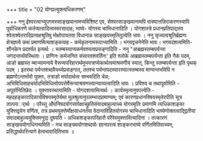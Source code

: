 +++
title = "02 योगप्रत्युक्त्यधिकरणम्"

+++
ननु ईश्वरत्वाभ्युपगमस्साङ्खयानामप्यविशिष्ट एव, सेश्वरसाङ्खयानामपि वाक्यात्तन्निराकरणस्यापि पूर्वाधिकरणे कर्तव्यत्वादित्यस्वरसादाह; भाष्ये- योगस्य चाभिधानादिति । योगशास्त्रे प्रधानप्रतिपाद्यस्य श्वेताश्वेतरादिप्रत्यक्षश्रुतिषु मोक्षोपायतया विधानान्न साङ्खयस्मृतितुल्येति भावः । ननु सृज्यत्वश्रुतिर्ब्रह्मणः क्षेत्रज्ञत्वे कथं प्रमाणमित्याशङ्कयाह - कर्मकृतनामरूपाभ्यामिति । भगवद्वचनेनेति भावः। भगवदंशत्वमिति- शौनकेन प्रदर्श्यत इत्यर्थः । स्तम्बस्याप्यकर्मवश्यत्वप्रसङ्गादिति - ननु "आब्रह्मस्तम्बपर्यन्ता जगदन्तर्व्यवस्थिताः । प्राणिनः कर्मजनित संसारवशवर्तिनः' इति श्लोके आब्रह्मस्तम्बपर्यन्ता इति नैकं पदम्, आङो ब्रह्मस्त म्बाभ्यामन्वये वैरूप्यपरिहारार्थमुभयत्राप्येकार्थत्वमाश्रयणीयं स्यात्, किन्तु स्तम्बपर्यन्ता इति पृथक् पदम् । इतरथा पर्यन्तशब्दवैयर्थ्यप्रसङ्गात्, ततश्च पर्यन्तपदस्वारस्यात्स्तम्बस्य माण्यन्तर्भावेपि न ब्रह्मणोऽन्तर्भावो युक्त्तः, तत्राङो मर्यादार्थत्व सम्भवदिति चेन्न; अभिविधिसाहचर्यादभिविधित्वोपपत्तेर्वैरूप्याश्रयणस्यान्याय्यत्वादिति भावः । प्रविश्य च तथापूर्वामिति - अपूर्वाभितिछेदः । युक्त्तावस्थायामिति - योगदशायामित्यर्थः । कार्यस्मृत्यनुपपत्त्येति - महदहङ्कारादिकार्यविषयस्मृतेर्यथा मूलश्रुत्यनुपलम्भादप्रामाण्यम्; एवं कारणप्रधानविषयस्मृतेरपीति सूत्र तात्पयर्ार्थः । परैस्तु औपनिषदयोगसापेक्षाच्छ्रुतिसंवादबाहुल्याच्च योगस्मृतिः प्रमाणमि त्यधिकाशङ्का युक्त्तिद्वयेन वर्णिता, तत्र प्रथमयुक्त्तेर्मोक्षसाधनतया वेदान्तविहितयोगस्य चाभिधानादिति भाष्येणोक्तत्वाद्द्वितीयां संवादबाहुल्ययुक्त्तिमनूद्य दूषयति - अधिकशङ्कापरिहारौ परैरेवमुक्त्तावित्यादिना । तत्कारणं साङ्खययोगाधिगम्यमिति - नच साङ्ख्ययोगशब्दयोः ज्ञानपरत्वं शाङ्करभाष्ये वर्णितमितिवाच्यम्; प्रसिद्धार्थपरित्यागे हेत्वभावादितिभावः ॥